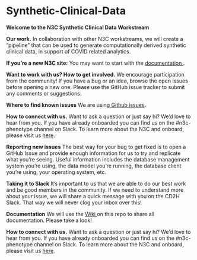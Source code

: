 # Synthetic-Clinical-Data
<!-----
NEW: Your output is on the clipboard!

NEW: Check the "Supress top comment" to remove this info from the output.

Conversion time: 0.498 seconds.


Using this Markdown file:

1. Paste this output into your source file.
2. See the notes and action items below regarding this conversion run.
3. Check the rendered output (headings, lists, code blocks, tables) for proper
   formatting and use a linkchecker before you publish this page.

Conversion notes:

* Docs to Markdown version 1.0β23
* Wed May 13 2020 08:53:57 GMT-0700 (PDT)
* Source doc: Untitled document
----->


**Welcome to the N3C Synthetic Clinical Data Workstream**

**Our work.** 
In collaboration with other N3C workstreams, we will create a ”pipeline” that can be used to generate computationally derived synthetic clinical data, in support of COVID related analytics.

**If you’re a new N3C site:** 
You may want to start with the [documentation ](https://github.com/National-COVID-Cohort-Collaborative/Synthetic-Clinical-Data/wiki). 

**Want to work with us? How to get involved.** 
We encourage participation from the community! If you have a bug or an idea, browse the open issues before opening a new one. Please use the GitHub issue tracker to submit any comments or suggestions.

**Where to find known issues**
We are using[ Github issues](https://github.com/National-COVID-Cohort-Collaborative/Synthetic-Clinical-Data).

**How to connect with us.** Want to ask a question or just say hi? We’d love to hear from you. If you have already onboarded you can find us on the #n3c-phenotype channel on Slack.  To learn more about the N3C and onboard, please visit us [here](https://covid.cd2h.org/N3C). 

**Reporting new issues**
The best way for your bug to get fixed is to open a GitHub Issue and provide enough information for us to try and replicate what you’re seeing. Useful information includes the database management system you’re using, the data model you’re running, the database client you’re using, your operating system, etc. 

**Taking it to Slack**
It’s important to us that we are able to do our best work and be good members in the community. If we need to understand more about your issue, we will share a quick message with you on the CD2H Slack.  That way we will never clog your inbox over this!

**Documentation**
We will use the [Wiki ](https://github.com/National-COVID-Cohort-Collaborative/Synthetic-Clinical-Data/wiki)on this repo to share all documentation. Please take a look!


**How to connect with us.** Want to ask a question or just say hi? We’d love to hear from you. If you have already onboarded you can find us on the #n3c-phenotype channel on Slack.  To learn more about the N3C and onboard, please visit us [here](https://covid.cd2h.org/N3C). 
